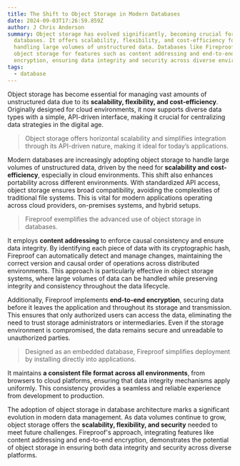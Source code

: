```yaml
---
title: The Shift to Object Storage in Modern Databases
date: 2024-09-03T17:26:59.859Z
author: J Chris Anderson
summary: Object storage has evolved significantly, becoming crucial for modern
  databases. It offers scalability, flexibility, and cost-efficiency for
  handling large volumes of unstructured data. Databases like Fireproof leverage
  object storage for features such as content addressing and end-to-end
  encryption, ensuring data integrity and security across diverse environments.
tags:
  - database
---
```

Object storage has become essential for managing vast amounts of unstructured data due to its **scalability, flexibility, and cost-efficiency**. Originally designed for cloud environments, it now supports diverse data types with a simple, API-driven interface, making it crucial for centralizing data strategies in the digital age.

> Object storage offers horizontal scalability and simplifies integration through its API-driven nature, making it ideal for today’s applications.

Modern databases are increasingly adopting object storage to handle large volumes of unstructured data, driven by the need for **scalability and cost-efficiency**, especially in cloud environments. This shift also enhances portability across different environments. With standardized API access, object storage ensures broad compatibility, avoiding the complexities of traditional file systems. This is vital for modern applications operating across cloud providers, on-premises systems, and hybrid setups.

> Fireproof exemplifies the advanced use of object storage in databases.

It employs **content addressing** to enforce causal consistency and ensure data integrity. By identifying each piece of data with its cryptographic hash, Fireproof can automatically detect and manage changes, maintaining the correct version and causal order of operations across distributed environments. This approach is particularly effective in object storage systems, where large volumes of data can be handled while preserving integrity and consistency throughout the data lifecycle.

Additionally, Fireproof implements **end-to-end encryption**, securing data before it leaves the application and throughout its storage and transmission. This ensures that only authorized users can access the data, eliminating the need to trust storage administrators or intermediaries. Even if the storage environment is compromised, the data remains secure and unreadable to unauthorized parties.

> Designed as an embedded database, Fireproof simplifies deployment by installing directly into applications.

It maintains **a consistent file format across all environments**, from browsers to cloud platforms, ensuring that data integrity mechanisms apply uniformly. This consistency provides a seamless and reliable experience from development to production.

The adoption of object storage in database architecture marks a significant evolution in modern data management. As data volumes continue to grow, object storage offers the **scalability, flexibility, and security** needed to meet future challenges. Fireproof's approach, integrating features like content addressing and end-to-end encryption, demonstrates the potential of object storage in ensuring both data integrity and security across diverse platforms.
